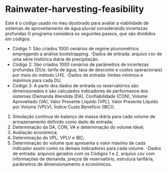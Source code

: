 # Rainwater-harvesting-feasibility
Este é o código usado no meu doutorado para avaliar a viabilidade de sistemas de aproveitamento de água pluvial considerando incertezas profundas
O programa considera os seguintes passos, que são divididos em códigos:
  - Código 1: São criados 1000 cenários de regime pluviométrico empregando a análise bootstrapping.
       -Dados de entrada: arquivo csv de uma série histórica diária de precipitação.  
  - Código 2: São criados 1000 cenários de parâmetros de incertezas profundas (DUs: tarifa de água, taxa de desconto e custos operacionais) por meio do método LHS.
       -Dados de entrada: limites mínimos e máximos para cada DU.
  - Código 3: A partir dos dados de entrada os reservatórios são dimensionados e são calculados indicadores de performance dos sistemas (Demanda Atendida (DA), Confiabilidade (CON), Volume Aproveitado (VA), Valor Presente Líquido (VPL), Valor Presente Líquido por Volume (VPLV), Índice Custo Benefício (IBC)).
  1) Simulação contínua do balanço de massa diária para cada volume de armazenamento definido como dado de entrada;
  2) Determinação da DA, CON, VA e determinação do volume ideal;
  3) Avaliação econômica;
  4) Determinação do VPL, VPLV e IBC;
  5) Determinação do volume que apresenta o valor máximo de cada indicador assim como os demais indicadores para cada volume.
      -Dados de entrada: arquivos gerados com os Códigos 1 e 2, arquivo csv com informações de demanda, preços de reservatório, estrutura tarifária, parâmetros de dimensionamento e econômicos.
